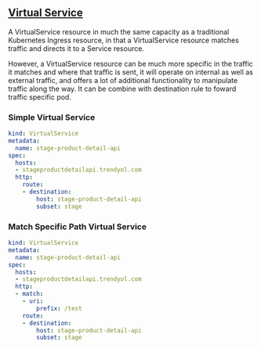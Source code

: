 ## <u> Virtual Service </u>

A VirtualService resource in much the same capacity as a traditional Kubernetes Ingress resource, in that a VirtualService resource matches traffic and directs it to a Service resource.

However, a VirtualService resource can be much more specific in the traffic it matches and where that traffic is sent, it will operate on internal as well as external traffic, and offers a lot of additional functionality to manipulate traffic along the way. It can be combine with destination rule to foward traffic specific pod.

### Simple Virtual Service

```yml
kind: VirtualService
metadata:
  name: stage-product-detail-api
spec:
  hosts:
  - stageproductdetailapi.trendyol.com
  http:
    route:
    - destination:
        host: stage-product-detail-api
        subset: stage
``` 

### Match Specific Path Virtual Service

```yml
kind: VirtualService
metadata:
  name: stage-product-detail-api
spec:
  hosts:
  - stageproductdetailapi.trendyol.com
  http:
  - match:
    - uri:
        prefix: /test
    route:
    - destination:
        host: stage-product-detail-api
        subset: stage

``` 